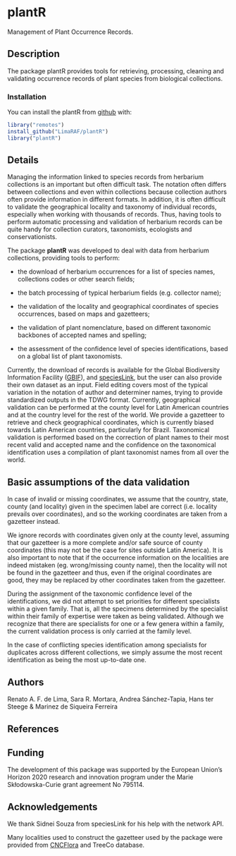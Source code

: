
<!-- README.md is generated from README.Rmd. Please edit that file -->
plantR
======

Management of Plant Occurrence Records.

Description
-----------

The package plantR provides tools for retrieving, processing, cleaning and validating occurrence records of plant species from biological collections.

### Installation

You can install the plantR from [github](https://github.com/) with:

``` r
library("remotes")
install_github("LimaRAF/plantR")
library("plantR")
```

Details
-------

Managing the information linked to species records from herbarium collections is an important but often difficult task. The notation often differs between collections and even within collections because collection authors often provide information in different formats. In addition, it is often difficult to validate the geographical locality and taxonomy of individual records, especially when working with thousands of records. Thus, having tools to perform automatic processing and validation of herbarium records can be quite handy for collection curators, taxonomists, ecologists and conservationists.

The package **plantR** was developed to deal with data from herbarium collections, providing tools to perform:

-   the download of herbarium occurrences for a list of species names, collections codes or other search fields;

-   the batch processing of typical herbarium fields (e.g. collector name);

-   the validation of the locality and geographical coordinates of species occurrences, based on maps and gazetteers;

-   the validation of plant nomenclature, based on different taxonomic backbones of accepted names and spelling;

-   the assessment of the confidence level of species identifications, based on a global list of plant taxonomists.

Currently, the download of records is available for the Global Biodiversity Information Facility ([GBIF](https://www.gbif.org/)), and [speciesLink](http://splink.cria.org.br/), but the user can also provide their own dataset as an input. Field editing covers most of the typical variation in the notation of author and determiner names, trying to provide standardized outputs in the TDWG format. Currently, geographical validation can be performed at the county level for Latin American countries and at the country level for the rest of the world. We provide a gazetteer to retrieve and check geographical coordinates, which is currently biased towards Latin American countries, particularly for Brazil. Taxonomical validation is performed based on the correction of plant names to their most recent valid and accepted name and the confidence on the taxonomical identification uses a compilation of plant taxonomist names from all over the world.

Basic assumptions of the data validation
----------------------------------------

In case of invalid or missing coordinates, we assume that the country, state, county (and locality) given in the specimen label are correct (i.e. locality prevails over coordinates), and so the working coordinates are taken from a gazetteer instead.

We ignore records with coordinates given only at the county level, assuming that our gazetteer is a more complete and/or safe source of county coordinates (this may not be the case for sites outside Latin America). It is also important to note that if the occurrence information on the localities are indeed mistaken (eg. wrong/missing county name), then the locality will not be found in the gazetteer and thus, even if the original coordinates are good, they may be replaced by other coordinates taken from the gazetteer.

During the assignment of the taxonomic confidence level of the identifications, we did not attempt to set priorities for different specialists within a given family. That is, all the specimens determined by the specialist within their family of expertise were taken as being validated. Although we recognize that there are specialists for one or a few genera within a family, the current validation process is only carried at the family level.

In the case of conflicting species identification among specialists for duplicates across different collections, we simply assume the most recent identification as being the most up-to-date one.

Authors
-------

Renato A. F. de Lima, Sara R. Mortara, Andrea Sánchez-Tapia, Hans ter Steege & Marinez de Siqueira Ferreira

References
----------

Funding
-------

The development of this package was supported by the European Union’s Horizon 2020 research and innovation program under the Marie Skłodowska-Curie grant agreement No 795114.

Acknowledgements
----------------

We thank Sidnei Souza from speciesLink for his help with the network API.

Many localities used to construct the gazetteer used by the package were provided from [CNCFlora](http://cncflora.jbrj.gov.br) and TreeCo database.

